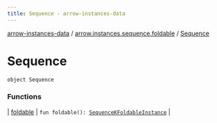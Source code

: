 ```yaml
---
title: Sequence - arrow-instances-data
---
```


[arrow-instances-data](../../index.html) / [arrow.instances.sequence.foldable](../index.html) / [Sequence](./index.html)

# Sequence

`object Sequence`

### Functions

| [foldable](foldable.html) | `fun foldable(): `[`SequenceKFoldableInstance`](../../arrow.instances/-sequence-k-foldable-instance/index.html) |


